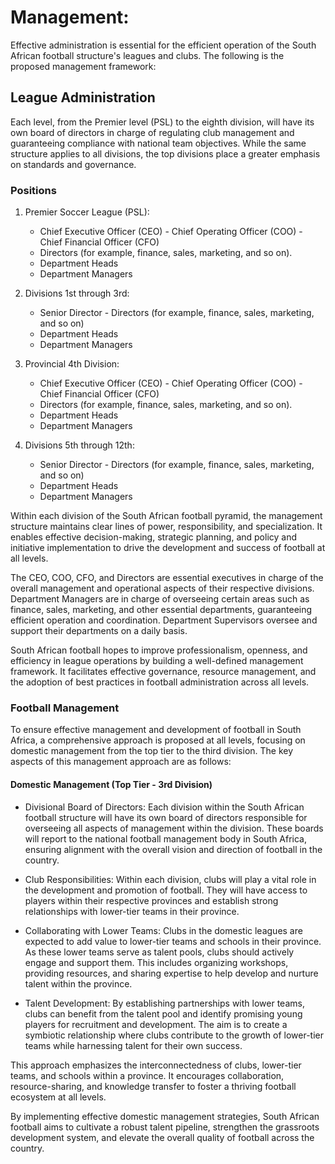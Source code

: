 # Management:

Effective administration is essential for the efficient operation of the South African football structure's leagues and clubs. The following is the proposed management framework:

## League Administration

Each level, from the Premier level (PSL) to the eighth division, will have its own board of directors in charge of regulating club management and guaranteeing compliance with national team objectives. While the same structure applies to all divisions, the top divisions place a greater emphasis on standards and governance.

### Positions

1. Premier Soccer League (PSL):

   - Chief Executive Officer (CEO) - Chief Operating Officer (COO) - Chief Financial Officer (CFO)
   - Directors (for example, finance, sales, marketing, and so on). <!---Oversee departments and ensure department managers, such as finance, sales, and marketing managers, implement the best policies to ensure productivity-->
   - Department Heads
   - Department Managers <!---Oversee the daily activities of an organization and train employees who work in the department-->

2. Divisions 1st through 3rd:

   - Senior Director - Directors (for example, finance, sales, marketing, and so on)
   - Department Heads
   - Department Managers

3. Provincial 4th Division:

   - Chief Executive Officer (CEO) - Chief Operating Officer (COO) - Chief Financial Officer (CFO)
   - Directors (for example, finance, sales, marketing, and so on).
   - Department Heads
   - Department Managers

4. Divisions 5th through 12th:
   - Senior Director - Directors (for example, finance, sales, marketing, and so on)
   - Department Heads
   - Department Managers

Within each division of the South African football pyramid, the management structure maintains clear lines of power, responsibility, and specialization. It enables effective decision-making, strategic planning, and policy and initiative implementation to drive the development and success of football at all levels.

The CEO, COO, CFO, and Directors are essential executives in charge of the overall management and operational aspects of their respective divisions. Department Managers are in charge of overseeing certain areas such as finance, sales, marketing, and other essential departments, guaranteeing efficient operation and coordination. Department Supervisors oversee and support their departments on a daily basis.

South African football hopes to improve professionalism, openness, and efficiency in league operations by building a well-defined management framework. It facilitates effective governance, resource management, and the adoption of best practices in football administration across all levels.

### Football Management

To ensure effective management and development of football in South Africa, a comprehensive approach is proposed at all levels, focusing on domestic management from the top tier to the third division. The key aspects of this management approach are as follows:

#### Domestic Management (Top Tier - 3rd Division)

- Divisional Board of Directors:
  Each division within the South African football structure will have its own board of directors responsible for overseeing all aspects of management within the division. These boards will report to the national football management body in South Africa, ensuring alignment with the overall vision and direction of football in the country.

- Club Responsibilities:
  Within each division, clubs will play a vital role in the development and promotion of football. They will have access to players within their respective provinces and establish strong relationships with lower-tier teams in their province.

- Collaborating with Lower Teams: Clubs in the domestic leagues are expected to add value to lower-tier teams and schools in their province. As these lower teams serve as talent pools, clubs should actively engage and support them. This includes organizing workshops, providing resources, and sharing expertise to help develop and nurture talent within the province.

- Talent Development: By establishing partnerships with lower teams, clubs can benefit from the talent pool and identify promising young players for recruitment and development. The aim is to create a symbiotic relationship where clubs contribute to the growth of lower-tier teams while harnessing talent for their own success.

This approach emphasizes the interconnectedness of clubs, lower-tier teams, and schools within a province. It encourages collaboration, resource-sharing, and knowledge transfer to foster a thriving football ecosystem at all levels.

By implementing effective domestic management strategies, South African football aims to cultivate a robust talent pipeline, strengthen the grassroots development system, and elevate the overall quality of football across the country.
